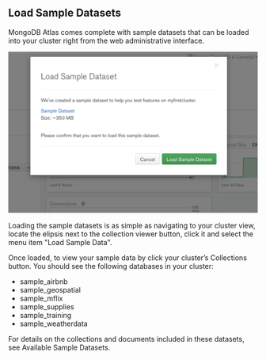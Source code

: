 ## Load Sample Datasets

MongoDB Atlas comes complete with sample datasets that can be loaded into your cluster right from the web administrative interface.

![Sample Datasets](../images/05-sample-datasets.png "Sample Datasets")

Loading the sample datasets is as simple as navigating to your cluster view, locate the elipsis next to the collection viewer button, click it and select the menu item "Load Sample Data".

Once loaded, to view your sample data by click your cluster’s Collections button. You should see the following databases in your cluster:

* sample_airbnb
* sample_geospatial
* sample_mflix
* sample_supplies
* sample_training
* sample_weatherdata

For details on the collections and documents included in these datasets, see Available Sample Datasets.
